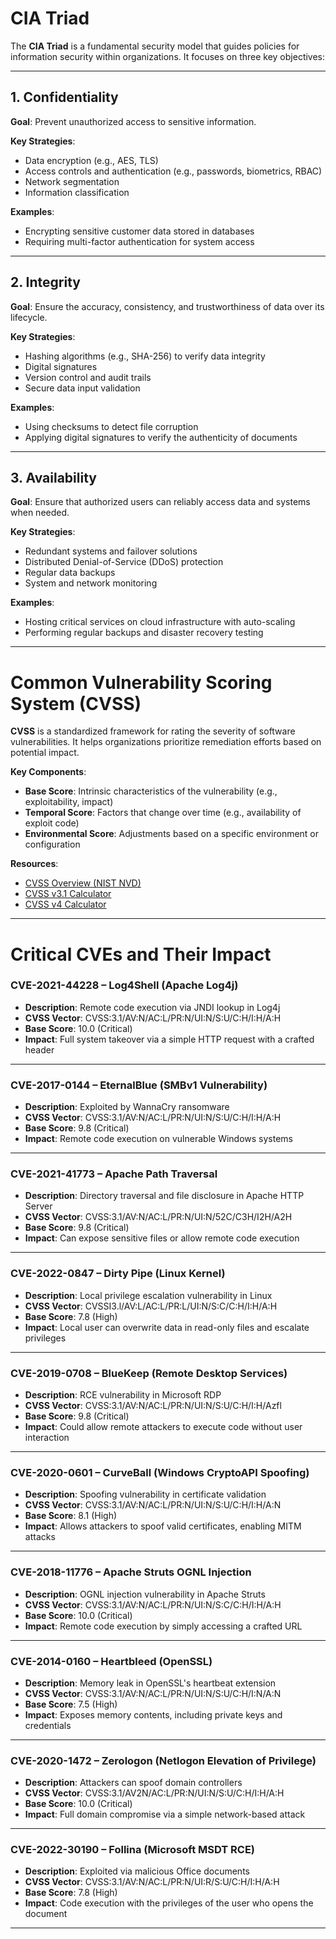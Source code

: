 # CIA Triad

The **CIA Triad** is a fundamental security model that guides policies for information security within organizations. It focuses on three key objectives:

---

## 1. Confidentiality

**Goal**: Prevent unauthorized access to sensitive information.

**Key Strategies**:

- Data encryption (e.g., AES, TLS)
- Access controls and authentication (e.g., passwords, biometrics, RBAC)
- Network segmentation
- Information classification

**Examples**:

- Encrypting sensitive customer data stored in databases
- Requiring multi-factor authentication for system access

---

## 2. Integrity

**Goal**: Ensure the accuracy, consistency, and trustworthiness of data over its lifecycle.

**Key Strategies**:

- Hashing algorithms (e.g., SHA-256) to verify data integrity
- Digital signatures
- Version control and audit trails
- Secure data input validation

**Examples**:

- Using checksums to detect file corruption
- Applying digital signatures to verify the authenticity of documents

---

## 3. Availability

**Goal**: Ensure that authorized users can reliably access data and systems when needed.

**Key Strategies**:

- Redundant systems and failover solutions
- Distributed Denial-of-Service (DDoS) protection
- Regular data backups
- System and network monitoring

**Examples**:

- Hosting critical services on cloud infrastructure with auto-scaling
- Performing regular backups and disaster recovery testing

---

# Common Vulnerability Scoring System (CVSS)

**CVSS** is a standardized framework for rating the severity of software vulnerabilities. It helps organizations prioritize remediation efforts based on potential impact.

**Key Components**:

- **Base Score**: Intrinsic characteristics of the vulnerability (e.g., exploitability, impact)
- **Temporal Score**: Factors that change over time (e.g., availability of exploit code)
- **Environmental Score**: Adjustments based on a specific environment or configuration

**Resources**:

- [CVSS Overview (NIST NVD)](https://nvd.nist.gov/vuln-metrics/cvss)
- [CVSS v3.1 Calculator](https://nvd.nist.gov/vuln-metrics/cvss/v3-calculator)
- [CVSS v4 Calculator](https://www.first.org/cvss/calculator/4.0)

---

# Critical CVEs and Their Impact

### **CVE-2021-44228 – Log4Shell (Apache Log4j)**

- **Description**: Remote code execution via JNDI lookup in Log4j
- **CVSS Vector**: CVSS:3.1/AV:N/AC:L/PR:N/UI:N/S:U/C:H/I:H/A:H
- **Base Score**: 10.0 (Critical)
- **Impact**: Full system takeover via a simple HTTP request with a crafted header

---

### **CVE-2017-0144 – EternalBlue (SMBv1 Vulnerability)**

- **Description**: Exploited by WannaCry ransomware
- **CVSS Vector**: CVSS:3.1/AV:N/AC:L/PR:N/UI:N/S:U/C:H/I:H/A:H
- **Base Score**: 9.8 (Critical)
- **Impact**: Remote code execution on vulnerable Windows systems

---

### **CVE-2021-41773 – Apache Path Traversal**

- **Description**: Directory traversal and file disclosure in Apache HTTP Server
- **CVSS Vector**: CVSS:3.1/AV:N/AC:L/PR:N/UI:N/52C/C3H/I2H/A2H
- **Base Score**: 9.8 (Critical)
- **Impact**: Can expose sensitive files or allow remote code execution

---

### **CVE-2022-0847 – Dirty Pipe (Linux Kernel)**

- **Description**: Local privilege escalation vulnerability in Linux
- **CVSS Vector**: CVSSI3.l/AV:L/AC:L/PR:L/UI:N/S:C/C:H/I:H/A:H
- **Base Score**: 7.8 (High)
- **Impact**: Local user can overwrite data in read-only files and escalate privileges

---

### **CVE-2019-0708 – BlueKeep (Remote Desktop Services)**

- **Description**: RCE vulnerability in Microsoft RDP
- **CVSS Vector**: CVSS:3.1/AV:N/AC:L/PR:N/UI:N/S:U/C:H/I:H/Azfl
- **Base Score**: 9.8 (Critical)
- **Impact**: Could allow remote attackers to execute code without user interaction

---

### **CVE-2020-0601 – CurveBall (Windows CryptoAPI Spoofing)**

- **Description**: Spoofing vulnerability in certificate validation
- **CVSS Vector**: CVSS:3.1/AV:N/AC:L/PR:N/UI:N/S:U/C:H/I:H/A:N
- **Base Score**: 8.1 (High)
- **Impact**: Allows attackers to spoof valid certificates, enabling MITM attacks

---

### **CVE-2018-11776 – Apache Struts OGNL Injection**

- **Description**: OGNL injection vulnerability in Apache Struts
- **CVSS Vector**: CVSS:3.1/AV:N/AC:L/PR:N/UI:N/S:C/C:H/I:H/A:H
- **Base Score**: 10.0 (Critical)
- **Impact**: Remote code execution by simply accessing a crafted URL

---

### **CVE-2014-0160 – Heartbleed (OpenSSL)**

- **Description**: Memory leak in OpenSSL's heartbeat extension
- **CVSS Vector**: CVSS:3.1/AV:N/AC:L/PR:N/UI:N/S:U/C:H/I:N/A:N
- **Base Score**: 7.5 (High)
- **Impact**: Exposes memory contents, including private keys and credentials

---

### **CVE-2020-1472 – Zerologon (Netlogon Elevation of Privilege)**

- **Description**: Attackers can spoof domain controllers
- **CVSS Vector**: CVSS:3.1/AV2N/AC:L/PR:N/UI:N/S:U/C:H/I:H/A:H
- **Base Score**: 10.0 (Critical)
- **Impact**: Full domain compromise via a simple network-based attack

---

### **CVE-2022-30190 – Follina (Microsoft MSDT RCE)**

- **Description**: Exploited via malicious Office documents
- **CVSS Vector**: CVSS:3.1/AV:N/AC:L/PR:N/UI:R/S:U/C:H/I:H/A:H
- **Base Score**: 7.8 (High)
- **Impact**: Code execution with the privileges of the user who opens the document

---
